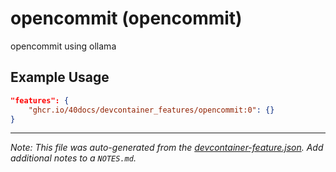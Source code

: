 
# opencommit (opencommit)

opencommit using ollama

## Example Usage

```json
"features": {
    "ghcr.io/40docs/devcontainer_features/opencommit:0": {}
}
```





---

_Note: This file was auto-generated from the [devcontainer-feature.json](https://github.com/40docs/devcontainer_features/blob/main/src/opencommit/devcontainer-feature.json).  Add additional notes to a `NOTES.md`._
